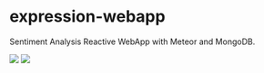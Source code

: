 # expression-webapp
Sentiment Analysis Reactive WebApp with Meteor and MongoDB.

<img src="http://cl.ly/image/1Q1j3O1L2C1S/Screen%20Shot%202015-05-14%20at%201.50.06%20PM.png"/>

<img src="http://cl.ly/image/3j2B1o0S2R46/Screen%20Shot%202015-05-14%20at%201.51.20%20PM.png"/>
